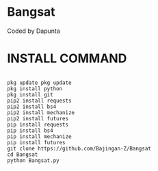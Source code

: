 # Bangsat
Coded by Dapunta

# INSTALL COMMAND

``````

pkg update pkg update
pkg install python
pkg install git
pip2 install requests
pip2 install bs4
pip2 install mechanize
pip2 install futures
pip install requests
pip install bs4
pip install mechanize
pip install futures
git clone https://github.com/Bajingan-Z/Bangsat
cd Bangsat
python Bangsat.py
